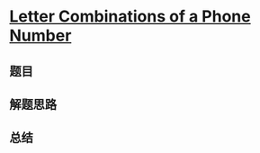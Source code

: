 # [Letter Combinations of a Phone Number](https://leetcode.com/problems/letter-combinations-of-a-phone-number/)

## 题目


## 解题思路


## 总结


